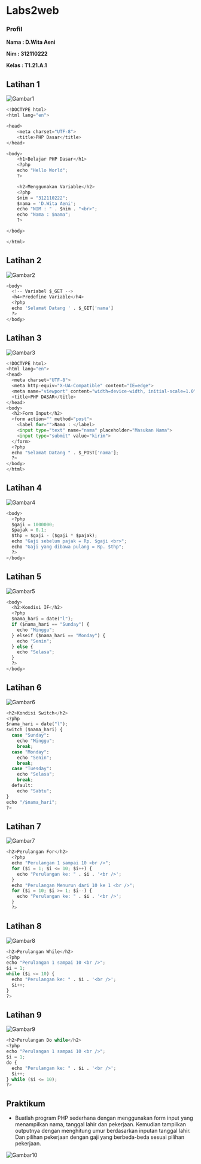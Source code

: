 # Labs2web
### Profil
__Nama  : D.Wita Aeni__

__Nim   : 312110222__

__Kelas : T1.21.A.1__

## Latihan 1
![Gambar1](img/ss9.png)
```py
<!DOCTYPE html>
<html lang="en">

<head>
    <meta charset="UTF-8">
    <title>PHP Dasar</title>
</head>

<body>
    <h1>Belajar PHP Dasar</h1>
    <?php
    echo "Hello World";
    ?>

    <h2>Menggunakan Variable</h2>
    <?php
    $nim = "312110222";
    $nama = 'D.Wita Aeni';
    echo "NIM : " . $nim . "<br>";
    echo "Nama : $nama";
    ?>

</body>

</html>
```

## Latihan 2
![Gambar2](img/ss1.png)
```py
<body>
  <!-- Variabel $_GET -->
  <h4>Predefine Variable</h4>
  <?php
  echo 'Selamat Datang ' . $_GET['nama']
  ?>
</body>
```

## Latihan 3
![Gambar3](img/ss2.png)
```py
<!DOCTYPE html>
<html lang="en">
<head>
  <meta charset="UTF-8">
  <meta http-equiv="X-UA-Compatible" content="IE=edge">
  <meta name="viewport" content="width=device-width, initial-scale=1.0">
  <title>PHP DASAR</title>
</head>
<body>
  <h2>Form Input</h2>
  <form action="" method="post">
    <label for="">Nama : </label>
    <input type="text" name="nama" placeholder="Masukan Nama">
    <input type="submit" value="kirim">
  </form>
  <?php
  echo "Selamat Datang " . $_POST['nama'];
  ?>
</body>
</html>
```

## Latihan 4
![Gambar4](img/ss3.png)
```py
<body>
  <?php
  $gaji = 1000000;
  $pajak = 0.1;
  $thp = $gaji - ($gaji * $pajak);
  echo "Gaji sebelum pajak = Rp. $gaji <br>";
  echo "Gaji yang dibawa pulang = Rp. $thp";
  ?>
</body>
```

## Latihan 5
![Gambar5](img/ss4.png)
```py
<body>
  <h2>Kondisi IF</h2>
  <?php
  $nama_hari = date("l");
  if ($nama_hari == "Sunday") {
    echo "Minggu";
  } elseif ($nama_hari == "Monday") {
    echo "Senin";
  } else {
    echo "Selasa";
  }
  ?>
</body>
```

## Latihan 6
![Gambar6](img/ss4.png)
```py
<h2>Kondisi Switch</h2>
<?php
$nama_hari = date("l");
switch ($nama_hari) {
  case "Sunday":
    echo "Minggu";
    break;
  case "Monday":
    echo "Senin";
    break;
  case "Tuesday":
    echo "Selasa";
    break;
  default:
    echo "Sabtu";
}
echo "/$nama_hari";
?>
```

## Latihan 7
![Gambar7](img/ss5.png)
```py
<h2>Perulangan For</h2>
  <?php
  echo "Perulangan 1 sampai 10 <br />";
  for ($i = 1; $i <= 10; $i++) {
    echo "Perulangan ke: " . $i . '<br />';
  }
  echo "Perulangan Menurun dari 10 ke 1 <br />";
  for ($i = 10; $i >= 1; $i--) {
    echo "Perulangan ke: " . $i . '<br />';
  }
  ?>
```

## Latihan 8
![Gambar8](img/ss6.png)
```py
<h2>Perulangan While</h2>
<?php
echo "Perulangan 1 sampai 10 <br />";
$i = 1;
while ($i <= 10) {
  echo "Perulangan ke: " . $i . '<br />';
  $i++;
}
?>
```

## Latihan 9
![Gambar9](img/ss7.png)
```py
<h2>Perulangan Do while</h2>
<?php
echo "Perulangan 1 sampai 10 <br />";
$i = 1;
do {
  echo "Perulangan ke: " . $i . '<br />';
  $i++;
} while ($i <= 10);
?>
```

## Praktikum
- Buatlah program PHP sederhana dengan menggunakan form input yang menampilkan nama, tanggal
lahir dan pekerjaan. Kemudian tampilkan outputnya dengan menghitung umur berdasarkan inputan
tanggal lahir. Dan pilihan pekerjaan dengan gaji yang berbeda-beda sesuai pilihan pekerjaan.

![Gambar10](img/praktikum.png)
